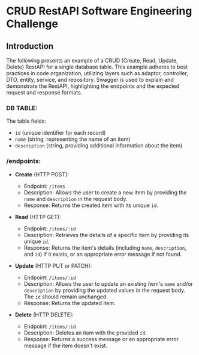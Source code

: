 # CRUD RestAPI Software Engineering Challenge

## Introduction

The following presents an example of a CRUD (Create, Read, Update, Delete) RestAPI for a single database table. This example adheres to best practices in code organization, utilizing layers such as adaptor, controller, DTO, entity, service, and repository. Swagger is used to explain and demonstrate the RestAPI, highlighting the endpoints and the expected request and response formats.

### DB TABLE:
The table fields:
  
- `id` (unique identifier for each record)
- `name` (string, representing the name of an item)
- `description` (string, providing additional information about the item)


### /endpoints:
  
- **Create** (HTTP POST):

  - Endpoint: `/items`
  - Description: Allows the user to create a new item by providing the `name` and `description` in the request body.
  - Response: Returns the created item with its unique `id`.

- **Read** (HTTP GET):
  - Endpoint: `/items/:id`
  - Description: Retrieves the details of a specific item by providing its unique `id`.
  - Response: Returns the item's details (including `name`, `description`, and `id`) if it exists, or an appropriate error message if not found.


- **Update** (HTTP PUT or PATCH):
  - Endpoint: `/items/:id`
  - Description: Allows the user to update an existing item's `name` and/or `description` by providing the updated values in the request body. The `id` should remain unchanged.
  - Response: Returns the updated item.


- **Delete** (HTTP DELETE):
  - Endpoint: `/items/:id`
  - Description: Deletes an item with the provided `id`.
  - Response: Returns a success message or an appropriate error message if the item doesn't exist.

